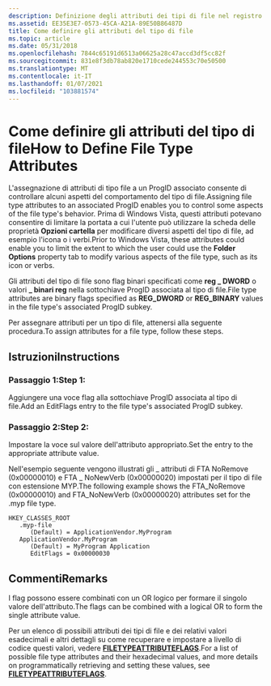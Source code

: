 ```yaml
---
description: Definizione degli attributi dei tipi di file nel registro di sistema.
ms.assetid: EE35E3E7-0573-45CA-A21A-89E50B86487D
title: Come definire gli attributi del tipo di file
ms.topic: article
ms.date: 05/31/2018
ms.openlocfilehash: 7844c65191d6513a06625a28c47accd3df5cc82f
ms.sourcegitcommit: 831e8f3db78ab820e1710cede244553c70e50500
ms.translationtype: MT
ms.contentlocale: it-IT
ms.lasthandoff: 01/07/2021
ms.locfileid: "103881574"
---
```

# <a name="how-to-define-file-type-attributes"></a><span data-ttu-id="c685d-103">Come definire gli attributi del tipo di file</span><span class="sxs-lookup"><span data-stu-id="c685d-103">How to Define File Type Attributes</span></span>

<span data-ttu-id="c685d-104">L'assegnazione di attributi di tipo file a un ProgID associato consente di controllare alcuni aspetti del comportamento del tipo di file.</span><span class="sxs-lookup"><span data-stu-id="c685d-104">Assigning file type attributes to an associated ProgID enables you to control some aspects of the file type's behavior.</span></span> <span data-ttu-id="c685d-105">Prima di Windows Vista, questi attributi potevano consentire di limitare la portata a cui l'utente può utilizzare la scheda delle proprietà **Opzioni cartella** per modificare diversi aspetti del tipo di file, ad esempio l'icona o i verbi.</span><span class="sxs-lookup"><span data-stu-id="c685d-105">Prior to Windows Vista, these attributes could enable you to limit the extent to which the user could use the **Folder Options** property tab to modify various aspects of the file type, such as its icon or verbs.</span></span>

<span data-ttu-id="c685d-106">Gli attributi del tipo di file sono flag binari specificati come **reg \_ DWORD** o valori **\_ binari reg** nella sottochiave ProgID associata al tipo di file.</span><span class="sxs-lookup"><span data-stu-id="c685d-106">File type attributes are binary flags specified as **REG\_DWORD** or **REG\_BINARY** values in the file type's associated ProgID subkey.</span></span>

<span data-ttu-id="c685d-107">Per assegnare attributi per un tipo di file, attenersi alla seguente procedura.</span><span class="sxs-lookup"><span data-stu-id="c685d-107">To assign attributes for a file type, follow these steps.</span></span>

## <a name="instructions"></a><span data-ttu-id="c685d-108">Istruzioni</span><span class="sxs-lookup"><span data-stu-id="c685d-108">Instructions</span></span>

### <a name="step-1"></a><span data-ttu-id="c685d-109">Passaggio 1:</span><span class="sxs-lookup"><span data-stu-id="c685d-109">Step 1:</span></span>

<span data-ttu-id="c685d-110">Aggiungere una voce flag alla sottochiave ProgID associata al tipo di file.</span><span class="sxs-lookup"><span data-stu-id="c685d-110">Add an EditFlags entry to the file type's associated ProgID subkey.</span></span>

### <a name="step-2"></a><span data-ttu-id="c685d-111">Passaggio 2:</span><span class="sxs-lookup"><span data-stu-id="c685d-111">Step 2:</span></span>

<span data-ttu-id="c685d-112">Impostare la voce sul valore dell'attributo appropriato.</span><span class="sxs-lookup"><span data-stu-id="c685d-112">Set the entry to the appropriate attribute value.</span></span>

<span data-ttu-id="c685d-113">Nell'esempio seguente vengono illustrati gli \_ attributi di FTA NoRemove (0x00000010) e FTA \_ NoNewVerb (0x00000020) impostati per il tipo di file con estensione MYP.</span><span class="sxs-lookup"><span data-stu-id="c685d-113">The following example shows the FTA\_NoRemove (0x00000010) and FTA\_NoNewVerb (0x00000020) attributes set for the .myp file type.</span></span>

```
HKEY_CLASSES_ROOT
   .myp-file
      (Default) = ApplicationVendor.MyProgram
   ApplicationVendor.MyProgram
      (Default) = MyProgram Application
      EditFlags = 0x00000030
```

## <a name="remarks"></a><span data-ttu-id="c685d-114">Commenti</span><span class="sxs-lookup"><span data-stu-id="c685d-114">Remarks</span></span>

<span data-ttu-id="c685d-115">I flag possono essere combinati con un OR logico per formare il singolo valore dell'attributo.</span><span class="sxs-lookup"><span data-stu-id="c685d-115">The flags can be combined with a logical OR to form the single attribute value.</span></span>

<span data-ttu-id="c685d-116">Per un elenco di possibili attributi dei tipi di file e dei relativi valori esadecimali e altri dettagli su come recuperare e impostare a livello di codice questi valori, vedere [**FILETYPEATTRIBUTEFLAGS**](/windows/desktop/api/Shlwapi/ne-shlwapi-filetypeattributeflags).</span><span class="sxs-lookup"><span data-stu-id="c685d-116">For a list of possible file type attributes and their hexadecimal values, and more details on programmatically retrieving and setting these values, see [**FILETYPEATTRIBUTEFLAGS**](/windows/desktop/api/Shlwapi/ne-shlwapi-filetypeattributeflags).</span></span>

 

 



